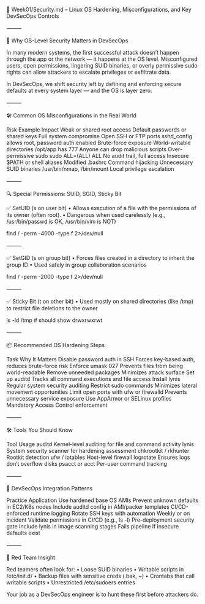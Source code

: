 📁 Week01/Security.md – Linux OS Hardening, Misconfigurations, and Key DevSecOps Controls

⸻

🔐 Why OS-Level Security Matters in DevSecOps

In many modern systems, the first successful attack doesn’t happen through the app or the network — it happens at the OS level. Misconfigured users, open permissions, lingering SUID binaries, or overly permissive sudo rights can allow attackers to escalate privileges or exfiltrate data.

In DevSecOps, we shift security left by defining and enforcing secure defaults at every system layer — and the OS is layer zero.

⸻

🛠️ Common OS Misconfigurations in the Real World

Risk	Example	Impact
Weak or shared root access	Default passwords or shared keys	Full system compromise
Open SSH or FTP ports	sshd_config allows root, password auth enabled	Brute-force exposure
World-writable directories	/opt/app has 777	Anyone can drop malicious scripts
Over-permissive sudo	sudo ALL=(ALL) ALL	No audit trail, full access
Insecure $PATH or shell aliases	Modified .bashrc	Command hijacking
Unnecessary SUID binaries	/usr/bin/nmap, /bin/mount	Local privilege escalation


⸻

🔍 Special Permissions: SUID, SGID, Sticky Bit

✅ SetUID (s on user bit)
	•	Allows execution of a file with the permissions of its owner (often root).
	•	Dangerous when used carelessly (e.g., /usr/bin/passwd is OK, /usr/bin/vim is NOT)

find / -perm -4000 -type f 2>/dev/null


⸻

✅ SetGID (s on group bit)
	•	Forces files created in a directory to inherit the group ID
	•	Used safely in group collaboration scenarios

find / -perm -2000 -type f 2>/dev/null


⸻

✅ Sticky Bit (t on other bit)
	•	Used mostly on shared directories (like /tmp) to restrict file deletions to the owner

ls -ld /tmp        # should show drwxrwxrwt


⸻

📦 Recommended OS Hardening Steps

Task	Why It Matters
Disable password auth in SSH	Forces key-based auth, reduces brute-force risk
Enforce umask 027	Prevents files from being world-readable
Remove unneeded packages	Minimizes attack surface
Set up auditd	Tracks all command executions and file access
Install lynis	Regular system security auditing
Restrict sudo commands	Minimizes lateral movement opportunities
Limit open ports with ufw or firewalld	Prevents unnecessary service exposure
Use AppArmor or SELinux profiles	Mandatory Access Control enforcement


⸻

🛠️ Tools You Should Know

Tool	Usage
auditd	Kernel-level auditing for file and command activity
lynis	System security scanner for hardening assessment
chkrootkit / rkhunter	Rootkit detection
ufw / iptables	Host-level firewall
logrotate	Ensures logs don’t overflow disks
psacct or acct	Per-user command tracking


⸻

🔄 DevSecOps Integration Patterns

Practice	Application
Use hardened base OS AMIs	Prevent unknown defaults in EC2/K8s nodes
Include auditd config in AMI/packer templates	CI/CD-enforced runtime logging
Rotate SSH keys with automation	Weekly or on incident
Validate permissions in CI/CD (e.g., ls -l)	Pre-deployment security gate
Include lynis in image scanning stages	Fails pipeline if insecure defaults exist


⸻

🚩 Red Team Insight

Red teamers often look for:
	•	Loose SUID binaries
	•	Writable scripts in /etc/init.d/
	•	Backup files with sensitive creds (.bak, ~)
	•	Crontabs that call writable scripts
	•	Unrestricted /etc/sudoers entries

Your job as a DevSecOps engineer is to hunt these first before attackers do.
